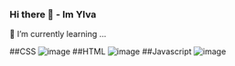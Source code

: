 ### Hi there 👋 - Im Ylva

🌱 I’m currently learning ...

##CSS
![image](https://media0.giphy.com/media/13FrpeVH09Zrb2/giphy.gif?cid=ecf05e479lbho04jjnlv72y6iims0rlcao89xo9fs2uiguu5&rid=giphy.gif&ct=g)
##HTML
![image](https://media1.giphy.com/media/l3vRfNA1p0rvhMSvS/giphy.gif?cid=ecf05e47h0vbdftoxhqzolk9t1x9l28zvdp1g50v02mcwozt&rid=giphy.gif&ct=g)
##Javascript
![image](https://media0.giphy.com/media/xT9IgzoKnwFNmISR8I/giphy.gif?cid=ecf05e47u3syisoi85v8ks14p96hnpr5s747u1pqkv6qd321&rid=giphy.gif&ct=g)


<!--
**YlvaLund/YlvaLund** is a ✨ _special_ ✨ repository because its `README.md` (this file) appears on your GitHub profile.

Here are some ideas to get you started:

- 🔭 I’m currently working on ...
- 🌱 I’m currently learning ...
- 👯 I’m looking to collaborate on ...
- 🤔 I’m looking for help with ...
- 💬 Ask me about ...
- 📫 How to reach me: ...
- 😄 Pronouns: ...
- ⚡ Fun fact: ...
-->
